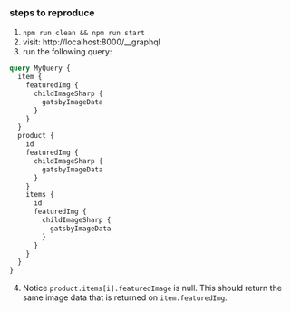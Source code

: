 ### steps to reproduce

1) `npm run clean && npm run start`
2) visit: http://localhost:8000/__graphql
3) run the following query:
```graphql
query MyQuery {
  item {
    featuredImg {
      childImageSharp {
        gatsbyImageData
      }
  	}
  }
  product {
    id
    featuredImg {
      childImageSharp {
        gatsbyImageData
      }
    }
    items {
      id
      featuredImg {
        childImageSharp {
          gatsbyImageData
        }
      }
    }
  }
}
```
4) Notice `product.items[i].featuredImage` is null. This should return the same image data that is returned on `item.featuredImg`.
